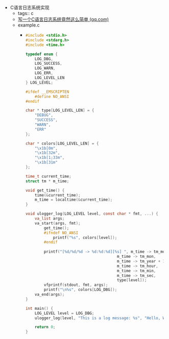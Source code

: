 - C语言日志系统实现
	- tags:: c
	- [写一个C语言日志系统竟然这么简单 (qq.com)](https://mp.weixin.qq.com/s?__biz=MzU3MzY4MTM4OA==&mid=2247484632&idx=1&sn=7447a5c32768e92eeccfd2c97a583262&chksm=fd3cbf5bca4b364ddb5e72aeb7e9681e19d649ec48667d247589a1ac39746e246b68063b68a5&mpshare=1&scene=1&srcid=0315668JeEcjVFESM7WCJP0Q&sharer_shareinfo=e179a37b5ea8913846098be6b91884ad&sharer_shareinfo_first=e179a37b5ea8913846098be6b91884ad#rd)
	- example.c
		- ```c
		  #include <stdio.h>
		  #include <stdarg.h>
		  #include <time.h>
		  
		  typedef enum {
		      LOG_DBG,
		      LOG_SUCCESS,
		      LOG_WARN,
		      LOG_ERR,
		      LOG_LEVEL_LEN
		  } LOG_LEVEL;
		  
		  #ifdef __EMSCRIPTEN
		      #define NO_ANSI
		  #endif
		  
		  char * type[LOG_LEVEL_LEN] = {
		      "DEBUG",
		      "SUCCESS",
		      "WARN",
		      "ERR"
		  }; 
		  
		  char * colors[LOG_LEVEL_LEN] = {
		      "\x1b[0m",
		      "\x1b[32m",
		      "\x1b[1;33m",
		      "\x1b[31m"
		  };
		  
		  time_t current_time;
		  struct tm * m_time; 
		  
		  void get_time() {
		      time(&current_time);
		      m_time = localtime(&current_time);
		  }
		  
		  void ulogger_log(LOG_LEVEL level, const char * fmt, ...) {
		      va_list args;
		      va_start(args, fmt);
		          get_time();
		          #ifndef NO_ANSI 
		              printf("%s", colors[level]);
		          #endif
		          
		          printf("[%d/%d/%d -> %d:%d:%d][%s] ", m_time -> tm_mday,
		                                          m_time -> tm_mon,
		                                          m_time -> tm_year + 1900,
		                                          m_time -> tm_hour, 
		                                          m_time -> tm_min, 
		                                          m_time -> tm_sec,
		                                          type[level]); 
		          vfprintf(stdout, fmt, args);
		          printf("\n%s", colors[LOG_DBG]);
		      va_end(args);
		  }
		  
		  int main() {
		      LOG_LEVEL level = LOG_DBG;
		      ulogger_log(level, "This is a log message: %s", "Hello, World!");
		  
		      return 0;
		  }
		  
		  ```